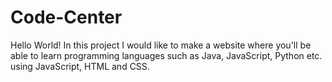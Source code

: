 # Code-Center
Hello World! In this project I would like to make a website where you'll be able to learn programming languages such as Java, JavaScript, Python etc. using JavaScript, HTML and CSS.
